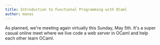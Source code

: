 ```yaml
---
title: Introduction to Functional Programming with OCaml
author: manas
---
```


As planned, we're meeting again virtually this Sunday, May 5th. It's a super casual online meet where we live code a web server in OCaml and help each other learn OCaml.
